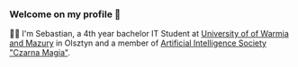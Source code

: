 ### Welcome on my profile 👋

🧙‍♂️ I'm Sebastian, a 4th year bachelor IT Student at [University of of Warmia and Mazury](https://uwm.edu.pl/) in Olsztyn and a member of [Artificial Intelligence Society "Czarna Magia"](https://www.facebook.com/people/Ko%C5%82o-Naukowe-Sztucznej-Inteligencji-Czarna-Magia/100093587573194/).<br><br>


<!--
**SebaKo23/SebaKo23** is a ✨ _special_ ✨ repository because its `README.md` (this file) appears on your GitHub profile.

Here are some ideas to get you started:

- 🔭 I’m currently working on ...
- 🌱 I’m currently learning ...
- 👯 I’m looking to collaborate on ...
- 🤔 I’m looking for help with ...
- 💬 Ask me about ...
- 📫 How to reach me: ...
- 😄 Pronouns: ...
- ⚡ Fun fact: ...
-->
